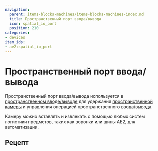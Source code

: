 ```yaml
---
navigation:
  parent: items-blocks-machines/items-blocks-machines-index.md
  title: Пространственный порт ввода/вывода
  icon: spatial_io_port
  position: 210
categories:
- devices 
item_ids:
- ae2:spatial_io_port
---
```


# Пространственный порт ввода/вывода

<BlockImage id="spatial_io_port" p:powered="true" scale="8" />

Пространственный порт ввода/вывода используется в [пространственном вводе/выводе](../ae2-mechanics/spatial-io.md) для удержания [пространственной камеры](spatial_cells.md) и управления операцией пространственного ввода/вывода.

Камеру можно вставлять и извлекать с помощью любых систем логистики предметов, таких как воронки или шины AE2, для автоматизации.

## Рецепт

<RecipeFor id="spatial_io_port" />